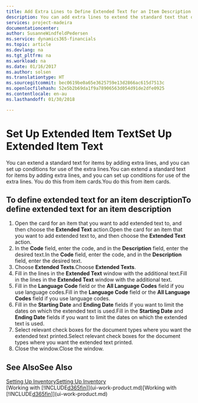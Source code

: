```yaml
---
title: Add Extra Lines to Define Extended Text for an Item Description | Microsoft Docs
description: You can add extra lines to extend the standard text that describes an item.
services: project-madeira
documentationcenter: 
author: SusanneWindfeldPedersen
ms.service: dynamics365-financials
ms.topic: article
ms.devlang: na
ms.tgt_pltfrm: na
ms.workload: na
ms.date: 01/16/2017
ms.author: solsen
ms.translationtype: HT
ms.sourcegitcommit: bec0619be0a65e3625759e13d2866ac615d7513c
ms.openlocfilehash: 52e5b2b69da1f9a78906563d054d91de2dfe0925
ms.contentlocale: en-au
ms.lasthandoff: 01/30/2018

---
```

# <a name="set-up-extended-item-text"></a><span data-ttu-id="22e47-103">Set Up Extended Item Text</span><span class="sxs-lookup"><span data-stu-id="22e47-103">Set Up Extended Item Text</span></span>
<span data-ttu-id="22e47-104">You can extend a standard text for items by adding extra lines, and you can set up conditions for use of the extra lines.</span><span class="sxs-lookup"><span data-stu-id="22e47-104">You can extend a standard text for items by adding extra lines, and you can set up conditions for use of the extra lines.</span></span> <span data-ttu-id="22e47-105">You do this from item cards.</span><span class="sxs-lookup"><span data-stu-id="22e47-105">You do this from item cards.</span></span>

## <a name="to-define-extended-text-for-an-item-description"></a><span data-ttu-id="22e47-106">To define extended text for an item description</span><span class="sxs-lookup"><span data-stu-id="22e47-106">To define extended text for an item description</span></span>
1. <span data-ttu-id="22e47-107">Open the card for an item that you want to add extended text to, and then choose the **Extended Text** action.</span><span class="sxs-lookup"><span data-stu-id="22e47-107">Open the card for an item that you want to add extended text to, and then choose the **Extended Text** action.</span></span>
2. <span data-ttu-id="22e47-108">In the **Code** field, enter the code, and in the **Description** field, enter the desired text.</span><span class="sxs-lookup"><span data-stu-id="22e47-108">In the **Code** field, enter the code, and in the **Description** field, enter the desired text.</span></span>
3. <span data-ttu-id="22e47-109">Choose **Extended Texts**.</span><span class="sxs-lookup"><span data-stu-id="22e47-109">Choose **Extended Texts**.</span></span>
4. <span data-ttu-id="22e47-110">Fill in the lines in the **Extended Text** window with the additional text.</span><span class="sxs-lookup"><span data-stu-id="22e47-110">Fill in the lines in the **Extended Text** window with the additional text.</span></span>
5. <span data-ttu-id="22e47-111">Fill in the **Language Code** field or the **All Language Codes** field if you use language codes.</span><span class="sxs-lookup"><span data-stu-id="22e47-111">Fill in the **Language Code** field or the **All Language Codes** field if you use language codes.</span></span>
6. <span data-ttu-id="22e47-112">Fill in the **Starting Date** and **Ending Date** fields if you want to limit the dates on which the extended text is used.</span><span class="sxs-lookup"><span data-stu-id="22e47-112">Fill in the **Starting Date** and **Ending Date** fields if you want to limit the dates on which the extended text is used.</span></span>
7. <span data-ttu-id="22e47-113">Select relevant check boxes for the document types where you want the extended text printed.</span><span class="sxs-lookup"><span data-stu-id="22e47-113">Select relevant check boxes for the document types where you want the extended text printed.</span></span>
8. <span data-ttu-id="22e47-114">Close the window.</span><span class="sxs-lookup"><span data-stu-id="22e47-114">Close the window.</span></span>

## <a name="see-also"></a><span data-ttu-id="22e47-115">See Also</span><span class="sxs-lookup"><span data-stu-id="22e47-115">See Also</span></span>
[<span data-ttu-id="22e47-116">Setting Up Inventory</span><span class="sxs-lookup"><span data-stu-id="22e47-116">Setting Up Inventory</span></span>](inventory-setup-inventory.md)  
<span data-ttu-id="22e47-117">[Working with [!INCLUDE[d365fin](includes/d365fin_md.md)]](ui-work-product.md)</span><span class="sxs-lookup"><span data-stu-id="22e47-117">[Working with [!INCLUDE[d365fin](includes/d365fin_md.md)]](ui-work-product.md)</span></span>

